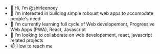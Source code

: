 - 👋 Hi, I’m @shirleenoey
- 👀 I’m interested in building simple roboust web apps to accomodate people's need
- 🌱 I’m currently learning full cycle of Web developement, Progressive Web Apps (PWA), React, Javascript
- 💞️ I’m looking to collaborate on web developement, react, javascript related projects
- 📫 How to reach me 

<!---
shirleenoey/shirleenoey is a ✨ special ✨ repository because its `README.md` (this file) appears on your GitHub profile.
You can click the Preview link to take a look at your changes.
--->
